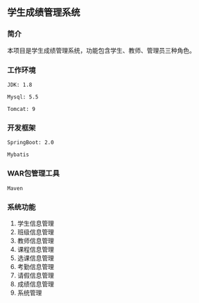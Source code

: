 ## 学生成绩管理系统

### 简介

本项目是学生成绩管理系统，功能包含学生、教师、管理员三种角色。

### 工作环境 

```
JDK: 1.8 

Mysql: 5.5 

Tomcat: 9
```

### 开发框架 

```
SpringBoot: 2.0 

Mybatis
```

### WAR包管理工具

```
Maven
```

### 系统功能

1. 学生信息管理
2. 班级信息管理
3. 教师信息管理
4. 课程信息管理
5. 选课信息管理
6. 考勤信息管理
7. 请假信息管理
8. 成绩信息管理
9. 系统管理

